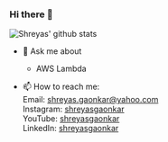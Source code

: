 ### Hi there 👋

![Shreyas' github stats](https://github-readme-stats.vercel.app/api?username=shreyasgaonkar&count_private=true&show_icons=true)


- 💬 Ask me about 
  - AWS Lambda

- 📫 How to reach me:  
Email: shreyas.gaonkar@yahoo.com  
Instagram: [shreyasgaonkar](https://www.instagram.com/shreyasgaonkar/)  
YouTube: [shreyasgaonkar](https://www.youtube.com/shreyasgaonkar)  
LinkedIn: [shreyasgaonkar](https://www.linkedin.com/in/shreyasgaonkar/)


<!--
**shreyasgaonkar/shreyasgaonkar** is a ✨ _special_ ✨ repository because its `README.md` (this file) appears on your GitHub profile.

Here are some ideas to get you started:

- 🔭 I’m currently working on ...
- 🌱 I’m currently learning ...
- 👯 I’m looking to collaborate on ...
- 🤔 I’m looking for help with ...
- 💬 Ask me about ...
- 📫 How to reach me: ...
- 😄 Pronouns: ...
- ⚡ Fun fact: ...
-->
